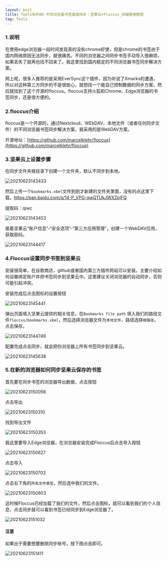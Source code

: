 ```yaml
---
layout: post
title: Tools系列08-不同浏览器书签直接同步：坚果云+Floccus_详细使用教程
tag: Tools
---
```


### 1.说明

在使用edge浏览器一段时间发现真的没有chrome好使，但是chrome的书签由于国内网络原因无法同步，就很痛苦。不同的浏览器之间同步书签手动导入很麻烦，如果丢失了就再也找不回来了。我这里找到国内稳定的不同浏览器书签同步解决方案。

网上呢，很多人推荐的是采用EverSync这个插件，因为听说了Xmarks的遭遇，所以对这种第三方同步的不是很放心，就想找一个能自己控制数据的同步方案，然后就找到了这个开源的floccus。floccus支持火狐和Chrome、Edge浏览器的书签同步，还是很方便的。

### 2.floccus介绍

floccus是一个开源的，通过Nextcloud、WEbDAV、本地文件（或者任何同步文件）的不同浏览器书签同步解决方案。我采用的是WebDAV方案。

开源地址：[https://github.com/marcelklehr/floccus](https://github.com/marcelklehr/floccus)

### 3.坚果云上设置步骤

在同步文件夹根目录下创建一个文件夹，默认不同步到本地。

![20210623143433](https://cdn.jsdelivr.net/gh/luckykang/picture_bed/blogs_images/20210623143433.png)

然后上传一个`bookmarks.xbel`文件到刚才新建的文件夹里面，没有的点这里下载。[https://pan.baidu.com/s/14-P_VPG-qwQTUkJWXZpjFQ 
](https://pan.baidu.com/s/14-P_VPG-qwQTUkJWXZpjFQ 
)

提取码：qiwc 

![20210623143453](https://cdn.jsdelivr.net/gh/luckykang/picture_bed/blogs_images/20210623143453.png)

接着坚果云“账户信息”-“安全选项”-“第三方应用管理”，创建一个WebDAV应用，获取密码。

![20210623144417](https://cdn.jsdelivr.net/gh/luckykang/picture_bed/blogs_images/20210623144417.png)

### 4.Floccus设置同步书签到坚果云

安装很简单，在谷歌商店，github或者国内第三方插件网站可以安装。主要介绍如何设置绑定账户并把书签同步到坚果云中。这里建议关闭浏览器的自动同步，否则可能引起冲突。

安装完成后点击图标的设置按钮

![20210623145441](https://cdn.jsdelivr.net/gh/luckykang/picture_bed/blogs_images/20210623145441.png)

弹出页面填入坚果云提供的相关信息，在`Bookmarks file path`  填入我们的路径文件`floccus/bookmarks.xbel`，然后选择浏览器文件为`本地文件`，路径选择`根路径`，点击保存。

![20210623144749](https://cdn.jsdelivr.net/gh/luckykang/picture_bed/blogs_images/20210623144749.png)

配置完成点击同步，就会把你浏览器上所有书签同步到坚果云。

![20210623145638](https://cdn.jsdelivr.net/gh/luckykang/picture_bed/blogs_images/20210623145638.png)

### 5.在新的浏览器如何同步坚果云保存的书签

首先要在同步书签的浏览器导出数据，点击按钮

![20210623150056](https://cdn.jsdelivr.net/gh/luckykang/picture_bed/blogs_images/20210623150056.png)

点击导出

![20210623150310](https://cdn.jsdelivr.net/gh/luckykang/picture_bed/blogs_images/20210623150310.png)

找到导出文件

![20210623150353](https://cdn.jsdelivr.net/gh/luckykang/picture_bed/blogs_images/20210623150353.png)

我这里要导入Edge浏览器，在浏览器安装完成Floccus后点击导入按钮

![20210623150627](https://cdn.jsdelivr.net/gh/luckykang/picture_bed/blogs_images/20210623150627.png)

点击导入

![20210623150703](https://cdn.jsdelivr.net/gh/luckykang/picture_bed/blogs_images/20210623150703.png)

点击右下角的`所有文件类型`，然后选中我们的文件。

![20210623150803](https://cdn.jsdelivr.net/gh/luckykang/picture_bed/blogs_images/20210623150803.png)

这时候Floccus已经加载了我们的文件，然后点击图标，就可以看到我们的个人信息，点击同步就可以看到书签已经同步到Edge浏览器了。

![20210623151032](https://cdn.jsdelivr.net/gh/luckykang/picture_bed/blogs_images/20210623151032.png)

#### 注意

如果出于需要想要删除同步账号，按下图点击即可。

![20210623151411](https://cdn.jsdelivr.net/gh/luckykang/picture_bed/blogs_images/20210623151411.png)